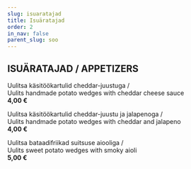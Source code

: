 ```yaml
---
slug: isuaratajad
title: Isuäratajad
order: 2
in_nav: false
parent_slug: soo
---
```


<div class="separator"></div>

## ISUÄRATAJAD / APPETIZERS

Uulitsa käsitöökartulid cheddar-juustuga /  
Uulits handmade potato wedges with cheddar cheese sauce  
**4,00 €**

<span class="spicy"></span>
Uulitsa käsitöökartulid cheddar-juustu ja jalapenoga /  
Uulits handmade potato wedges with cheddar and jalapeno  
**4,00 €**

<div class="special"></div>

Uulitsa bataadifriikad suitsuse aiooliga /  
Uulits sweet potato wedges with smoky aioli  
**5,00 €**
